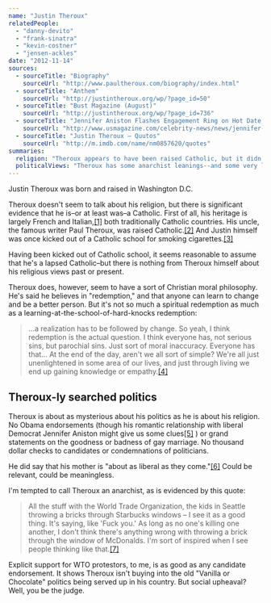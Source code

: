 ```yaml
---
name: "Justin Theroux"
relatedPeople:
  - "danny-devito"
  - "frank-sinatra"
  - "kevin-costner"
  - "jensen-ackles"
date: "2012-11-14"
sources:
  - sourceTitle: "Biography"
    sourceUrl: "http://www.paultheroux.com/biography/index.html"
  - sourceTitle: "Anthem"
    sourceUrl: "http://justintheroux.org/wp/?page_id=50"
  - sourceTitle: "Bust Magazine (August)"
    sourceUrl: "http://justintheroux.org/wp/?page_id=736"
  - sourceTitle: "Jennifer Aniston Flashes Engagement Ring on Hot Date With Justin Theroux"
    sourceUrl: "http://www.usmagazine.com/celebrity-news/news/jennifer-aniston-flashes-engagement-ring-on-hot-date-with-justin-theroux-20121410"
  - sourceTitle: "Justin Theroux – Quutos"
    sourceUrl: "http://m.imdb.com/name/nm0857620/quotes"
summaries:
  religion: "Theroux appears to have been raised Catholic, but it didn't go well and we're not sure where he stands these days."
  politicalViews: "Theroux has some anarchist leanings--and some very liberal loved ones."
---
```


Justin Theroux was born and raised in Washington D.C.

Theroux doesn't seem to talk about his religion, but there is significant evidence that he is–or at least was–a Catholic. First of all, his heritage is largely French and Italian,<a class="source-citation" href="#http%3A%2F%2Fwww.paultheroux.com%2Fbiography%2Findex.html" title="Biography">[1]</a> both traditionally Catholic countries. His uncle, the famous writer Paul Theroux, was raised Catholic.<a class="source-citation" href="#http%3A%2F%2Fwww.paultheroux.com%2Fbiography%2Findex.html" title="Biography">[2]</a> And Justin himself was once kicked out of a Catholic school for smoking cigarettes.<a class="source-citation" href="#http%3A%2F%2Fjustintheroux.org%2Fwp%2F%3Fpage_id%3D50" title="Anthem">[3]</a>

Having been kicked out of Catholic school, it seems reasonable to assume that he's a lapsed Catholic–but there is nothing from Theroux himself about his religious views past or present.

Theroux does, however, seem to have a sort of Christian moral philosophy. He's said he believes in "redemption," and that anyone can learn to change and be a better person. But it's not so much a spiritual redemption as much as a learning-at-the-school-of-hard-knocks redemption:

>…a realization has to be followed by change. So yeah, I think redemption is the actual question. I think everyone has, not serious sins, but parochial sins. Just sort of moral inaccuracy. Everyone has that… At the end of the day, aren't we all sort of simple? We're all just unenlightened in some area of our lives, and just through living we end up gaining knowledge or empathy.<a class="source-citation" href="#http%3A%2F%2Fjustintheroux.org%2Fwp%2F%3Fpage_id%3D736" title="Bust Magazine (August)">[4]</a>

## 

## Theroux-ly searched politics

Theroux is about as mysterious about his politics as he is about his religion. No Obama endorsements (though his romantic relationship with liberal Democrat Jennifer Aniston might give us some clues<a class="source-citation" href="#http%3A%2F%2Fwww.usmagazine.com%2Fcelebrity-news%2Fnews%2Fjennifer-aniston-flashes-engagement-ring-on-hot-date-with-justin-theroux-20121410" title="Jennifer Aniston Flashes Engagement Ring on Hot Date With Justin Theroux">[5]</a> ) or grand statements on the goodness or badness of gay marriage. No thousand dollar checks to candidates or condemnations of politicians.

He did say that his mother is "about as liberal as they come."<a class="source-citation" href="#http%3A%2F%2Fjustintheroux.org%2Fwp%2F%3Fpage_id%3D736" title="Bust Magazine (August)">[6]</a> Could be relevant, could be meaningless.

I'm tempted to call Theroux an anarchist, as is evidenced by this quote:

>All the stuff with the World Trade Organization, the kids in Seattle throwing a bricks through Starbucks windows – I see it as a good thing. It's saying, like 'Fuck you.' As long as no one's killing one another, I don't think there's anything wrong with throwing a brick through the window of McDonalds. I'm sort of inspired when I see people thinking like that.<a class="source-citation" href="#http%3A%2F%2Fm.imdb.com%2Fname%2Fnm0857620%2Fquotes" title="Justin Theroux – Quutos">[7]</a>

Explicit support for WTO protestors, to me, is as good as any candidate endorsement. It shows Theroux isn't buying into the old "Vanilla or Chocolate" politics being served up in his country. But social upheaval? Well, you be the judge.